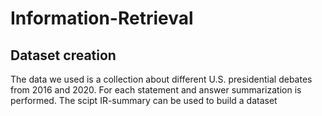 # Information-Retrieval

## Dataset creation

The data we used is a collection about different U.S. presidential debates from 2016 and 2020. For each statement and answer summarization is performed. The scipt IR-summary can be used to build a dataset

## 
